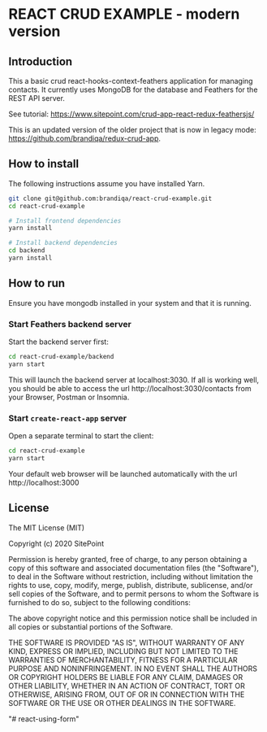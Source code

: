# REACT CRUD EXAMPLE - modern version

## Introduction

This a basic crud react-hooks-context-feathers application for managing contacts. It currently uses MongoDB for the database and Feathers for the REST API server.

See tutorial: https://www.sitepoint.com/crud-app-react-redux-feathersjs/

This is an updated version of the older project that is now in legacy mode: https://github.com/brandiqa/redux-crud-app.

##  How to install

The following instructions assume you have installed Yarn.

```bash
git clone git@github.com:brandiqa/react-crud-example.git
cd react-crud-example

# Install frontend dependencies
yarn install

# Install backend dependencies
cd backend
yarn install
```

## How to run
Ensure you have mongodb installed in your system and that it is running.

### Start Feathers backend server
Start the backend server first:

```bash
cd react-crud-example/backend
yarn start
```

This will launch the backend server at localhost:3030. If all is working well, you should be able to access the url http://localhost:3030/contacts from your Browser, Postman or Insomnia.

### Start `create-react-app` server
Open a separate terminal to start the client:

```bash
cd react-crud-example
yarn start
```

Your default web browser will be launched automatically with the url http://localhost:3000

## License

The MIT License (MIT)

Copyright (c) 2020 SitePoint

Permission is hereby granted, free of charge, to any person obtaining a copy of this software and associated documentation files (the "Software"), to deal in the Software without restriction, including without limitation the rights to use, copy, modify, merge, publish, distribute, sublicense, and/or sell copies of the Software, and to permit persons to whom the Software is furnished to do so, subject to the following conditions:

The above copyright notice and this permission notice shall be included in all copies or substantial portions of the Software.

THE SOFTWARE IS PROVIDED "AS IS", WITHOUT WARRANTY OF ANY KIND, EXPRESS OR IMPLIED, INCLUDING BUT NOT LIMITED TO THE WARRANTIES OF MERCHANTABILITY, FITNESS FOR A PARTICULAR PURPOSE AND NONINFRINGEMENT. IN NO EVENT SHALL THE AUTHORS OR COPYRIGHT HOLDERS BE LIABLE FOR ANY CLAIM, DAMAGES OR OTHER LIABILITY, WHETHER IN AN ACTION OF CONTRACT, TORT OR OTHERWISE, ARISING FROM, OUT OF OR IN CONNECTION WITH THE SOFTWARE OR THE USE OR OTHER DEALINGS IN THE SOFTWARE.

"# react-using-form" 
